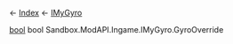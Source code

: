 ← [Index](Api-Index) ← [IMyGyro](Sandbox.ModAPI.Ingame.IMyGyro)

[bool](System.Boolean) bool Sandbox.ModAPI.Ingame.IMyGyro.GyroOverride